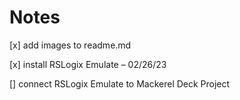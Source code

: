 # Notes

[x] add images to readme.md

[x] install RSLogix Emulate – 02/26/23

[] connect RSLogix Emulate to Mackerel Deck Project

